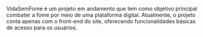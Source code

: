 VidaSemFome é um projeto em andamento que tem como objetivo principal combater a fome por meio de uma plataforma digital. Atualmente, o projeto conta apenas com o front-end do site, oferecendo funcionalidades básicas de acesso para os usuários.
